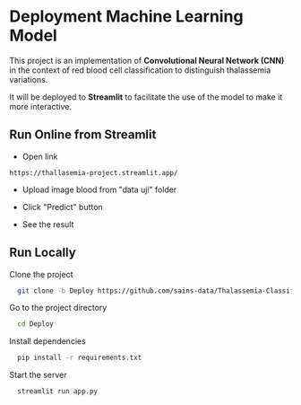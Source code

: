 # Deployment Machine Learning Model

This project is an implementation of **Convolutional Neural Network (CNN)** in the context of red blood cell classification to distinguish thalassemia variations.

It will be deployed to **Streamlit** to facilitate the use of the model to make it more interactive.
## Run Online from Streamlit
- Open link

```
https://thallasemia-project.streamlit.app/
```

- Upload image blood from "data uji" folder

- Click "Predict" button

- See the result
## Run Locally

Clone the project

```bash
  git clone -b Deploy https://github.com/sains-data/Thalassemia-Classification-CNN.git
```

Go to the project directory

```bash
  cd Deploy
```

Install dependencies

```bash
  pip install -r requirements.txt
```

Start the server

```bash
  streamlit run app.py
```
